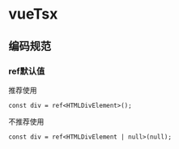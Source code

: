 # vueTsx
## 编码规范
### ref默认值

推荐使用

```tsx
const div = ref<HTMLDivElement>();
```

不推荐使用
```tsx
const div = ref<HTMLDivElement | null>(null);
```
